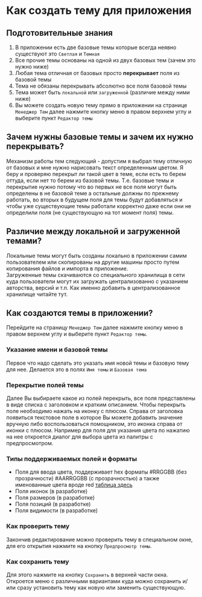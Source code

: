 # Как создать тему для приложения
## Подготовительные знания
1. В приложении есть две базовые темы которые всегда неявно существуют это ``Светлая`` и ``Темная``
2. Все прочие темы основаны на одной из двух базовых тем (зачем это нужно ниже)
3. Любая тема отличная от базовых просто **перекрывает** поля из базовой темы
4. Тема не обязаны перекрывать абсолютно все поля базовой темы
5. Тема может быть ``локальной`` или ``загруженной`` (различие между ними ниже)
6. Вы можете создать новую тему прямо в приложении на странице ``Менеджер Тем`` далее нажмите кнопку меню в правом верхнем углу и выберите пункт ``Редактор темы``

## Зачем нужны базовые темы и зачем их нужно перекрывать?
Механизм работы тем следующий - допустим я выбрал тему отличную от базовых и мне нужно нарисовать текст определенным цветом.
Я беру и проверяю перекрыт ли такой цвет в теме, если есть то берем оттуда, если нет то берем из базовой темы.
Т.е. базовые темы и перекрытие нужно потому что во первых не все поля могут быть определены в не базовой теме а остальные должны по прежнему работать,
во вторых в будущем поля для темы будут добавляться и чтобы уже существующие темы работали корректно даже если они не определили поля (не существующую на тот момент поля) темы.

## Различие между локальной и загруженной темами?
Локальные темы могут быть созданы локально в приложении самим пользователем или скопированы на другие машины просто путем копирования файлов и импорта в приложение.  
Загруженные темы скачиваются со специального хранилища в сети куда пользователи могут их загружать централизованно с указанием авторства, версий и т.п.
Как именно добавить в централизованное хранилище читайте тут.

## Как создаются темы в приложении?
Перейдите на страницу ``Менеджер Тем`` далее нажмите кнопку меню в правом верхнем углу и выберите пункт ``Редактор темы``.  

### Указание имени и базовой темы
Первое что надо сделать это указать имя новой темы и базовую тему для нее. Делается это в полях ``Имя темы`` и ``Базовая тема``

### Перекрытие полей темы
Далее Вы выбираете какое из полей перекрыть, все поля представлены в виде списка с заголовком и кратким описанием.
Чтобы перекрыть поле необходимо нажать на иконку с плюсом. Справа от заголовка появиться текстовое поле в которое Вы можете добавить значение вручную либо воспользоваться
помощником, это иконка справа от иконки с плюсом. Например для поля для указания цвета по нажатию на нее откроется диалог для выбора цвета из палитры с предпросмотром.

### Типы поддерживаемых полей и форматы
- Поля для ввода цвета, поддерживает hex форматы #RRGGBB (без прозрачности) #AARRGGBB (с прозрачностью) а также именованные цвета вроде red [таблица здесь](https://doc.qt.io/qt-6/qml-color.html#svg-color-reference)
- Поля иконок (в разработке)
- Поля размеров (в разработке)
- Поля позиций (в разработке)
- Поля видимости (в разработке)

### Как проверить тему
Закончив редактирование можно проверить тему в специальном окне, для его открытия нажмите на кнопку ``Предпросмотр темы``.
### Как сохранить тему
Для этого нажмите на кнопку ``Сохранить`` в верхней части окна. Откроется меню с различными вариантами куда можно сохранить и/или сразу установить тему как новую или заменить существующую.
